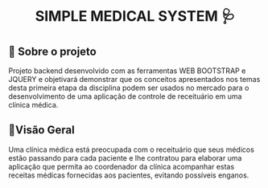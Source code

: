 <h1 align="center"> SIMPLE MEDICAL SYSTEM 🩺 </h1>

## 🔎 Sobre o projeto
Projeto backend desenvolvido com as ferramentas WEB BOOTSTRAP e JQUERY e objetivará demonstrar que os conceitos apresentados nos temas desta primeira etapa da disciplina podem ser usados no mercado para o desenvolvimento de uma aplicação de controle de receituário em uma clínica médica.

## 📝Visão Geral
Uma clínica médica está preocupada com o receituário que seus médicos estão passando para cada paciente e lhe contratou para elaborar uma aplicação 
que permita ao coordenador da clínica acompanhar estas receitas médicas fornecidas aos pacientes, evitando possíveis enganos. 
